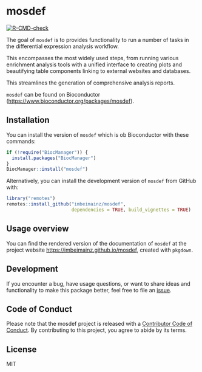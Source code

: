 # mosdef

<!-- badges: start -->
  [![R-CMD-check](https://github.com/imbeimainz/mosdef/actions/workflows/R-CMD-check.yaml/badge.svg)](https://github.com/imbeimainz/mosdef/actions/workflows/R-CMD-check.yaml)
<!-- badges: end -->
  
The goal of `mosdef` is to provides functionality to run a number of tasks in the differential expression analysis workflow. 

This encompasses the most widely used steps, from running various enrichment analysis tools with a unified interface to creating plots and beautifying table components linking to external websites and databases. 

This streamlines the generation of comprehensive analysis reports.

`mosdef` can be found on Bioconductor
(<https://www.bioconductor.org/packages/mosdef>).

## Installation

You can install the version of `mosdef` which is ob Bioconductor with these commands:

``` r
if (!require("BiocManager")) {
  install.packages("BiocManager")
}
BiocManager::install("mosdef")
```

Alternatively, you can install the development version of `mosdef` from GitHub with:

``` r
library("remotes")
remotes::install_github("imbeimainz/mosdef", 
                        dependencies = TRUE, build_vignettes = TRUE)
```

## Usage overview

You can find the rendered version of the documentation of `mosdef` at
the project website <https://imbeimainz.github.io/mosdef>, created with `pkgdown`.

## Development

If you encounter a bug, have usage questions, or want to share ideas and
functionality to make this package better, feel free to file an
[issue](https://github.com/imbeimainz/mosdef/issues).

## Code of Conduct

Please note that the mosdef project is released with a [Contributor Code of Conduct](https://contributor-covenant.org/version/2/1/CODE_OF_CONDUCT.html). 
By contributing to this project, you agree to abide by its terms.

## License

MIT

